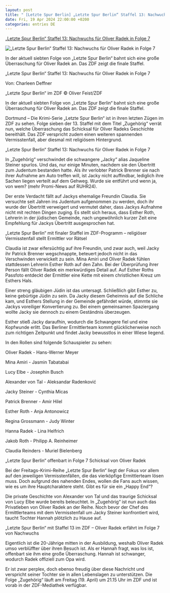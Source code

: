```yaml
---
layout: post
title: " [Letzte Spur Berlin] „Letzte Spur Berlin“ Staffel 13: Nachwuchs für Oliver Radek in Folge 7"
date: Fri, 19 Apr 2024 22:00:00 +0200
categories: entries DE
---
```

[„Letzte Spur Berlin“ Staffel 13: Nachwuchs für Oliver Radek in Folge 7](https://www.ruhr24.de/promi-tv/freitag-letzte-spur-berlin-staffel-13-nachwuchs-oliver-radek-folge-7-sieben-krimi-zdf-tv-programm-93022664.html)

![„Letzte Spur Berlin“ Staffel 13: Nachwuchs für Oliver Radek in Folge 7](https://www.ruhr24.de/assets/images/34/376/34376671-letzte-spur-berlin-zugehoerig-alexander-von-tal-aleksandar-radenkovic-und-lucy-elbe-josephin-busch-stehen-zusammen-mit-regina-grossmann-judy-winter-im-2BeFiT2G3Sfe.jpg)

In der aktuell siebten Folge von „Letzte Spur Berlin“ bahnt sich eine große Überraschung für Oliver Radek an. Das ZDF zeigt die finale Staffel.

„Letzte Spur Berlin“ Staffel 13: Nachwuchs für Oliver Radek in Folge 7

Von: Charleen Deffner

„Letzte Spur Berlin“ im ZDF © Oliver Feist/ZDF

In der aktuell siebten Folge von „Letzte Spur Berlin“ bahnt sich eine große Überraschung für Oliver Radek an. Das ZDF zeigt die finale Staffel.

Dortmund – Die Krimi-Serie „Letzte Spur Berlin“ ist in ihren letzten Zügen im ZDF zu sehen. Folge sieben der 13. Staffel mit dem Titel „Zugehörig“ verrät nun, welche Überraschung das Schicksal für Oliver Radeks Geschichte bereithält. Das ZDF verspricht zudem einen weiteren spannenden Vermisstenfall, aber diesmal mit religiösem Hintergrund.

„Letzte Spur Berlin“ Staffel 13: Nachwuchs für Oliver Radek in Folge 7

In „Zugehörig“ verschwindet die schwangere „Jacky“ alias Jaqueline Steiner spurlos. Und das, nur einige Minuten, nachdem sie den Übertritt zum Judentum bestanden hatte. Als ihr verlobter Patrick Brenner sie nach ihrer Aufnahme am Auto treffen will, ist Jacky nicht auffindbar, lediglich ihre Sachen liegen verteilt auf dem Gehweg. Wurde sie entführt und wenn ja, von wem? (mehr Promi-News auf RUHR24).

Der erste Verdacht fällt auf Jackys ehemalige Freundin Claudia. Sie versuchte seit Jahren ins Judentum aufgenommen zu werden, doch ihr wurde der Übertritt verweigert und vermutet daher, dass Jackys Aufnahme nicht mit rechten Dingen zuging. Es stellt sich heraus, dass Esther Roth, Lehrerin in der jüdischen Gemeinde, nach ungewöhnlich kurzer Zeit eine Empfehlung für Jackys Übertritt ausgesprochen hat.

„Letzte Spur Berlin“ mit finaler Staffel im ZDF-Programm – religiöser Vermisstenfall stellt Ermittler vor Rätsel

Claudia ist zwar eifersüchtig auf ihre Freundin, und zwar auch, weil Jacky ihr Patrick Brenner wegschnappte, beteuert jedoch nicht in das Verschwinden verwickelt zu sein. Mina Amiri und Oliver Radek fühlen stattdessen Lehrerin Esther Roth auf den Zahn. Bei der Überprüfung ihrer Person fällt Oliver Radek ein merkwürdiges Detail auf. Auf Esther Roths Passfoto entdeckt der Ermittler eine Kette mit einem christlichen Kreuz um Esthers Hals.

Einer streng gläubigen Jüdin ist das untersagt. Schließlich gibt Esther zu, keine gebürtige Jüdin zu sein. Da Jacky diesem Geheimnis auf die Schliche kam, und Esthers Stellung in der Gemeinde gefährdet würde, stimmte sie Jackys voreiliger Konvertierung zu. Bei einem gemeinsamen Spaziergang wollte Jacky sie dennoch zu einem Geständnis überzeugen.

Esther stieß Jacky daraufhin, wodurch die Schwangere fiel und eine Kopfwunde erlitt. Das Berliner Ermittlerteam kommt glücklicherweise noch zum richtigen Zeitpunkt und findet Jacky bewusstlos in einer Wiese liegend.

In den Rollen sind folgende Schauspieler zu sehen:

Oliver Radek - Hans-Werner Meyer

Mina Amiri - Jasmin Tabatabai

Lucy Elbe - Josephin Busch

Alexander von Tal - Aleksandar Radenković

Jacky Steiner - Cynthia Micas

Patrick Brenner - Amir Hilel

Esther Roth - Anja Antonowicz

Regina Grossmann - Judy Winter

Hanna Radek - Lina Helfrich

Jakob Roth - Philipp A. Reinheimer

Claudia Reinders - Muriel Bielenberg

„Letzte Spur Berlin“ offenbart in Folge 7 Schicksal von Oliver Radek

Bei der Freitags-Krimi-Reihe „Letzte Spur Berlin“ liegt der Fokus vor allem auf den jeweiligen Vermisstenfällen, die das vierköpfige Ermittlerteam lösen muss. Doch aufgrund des nahenden Endes, wollen die Fans auch wissen, wie es um ihre Hauptcharaktere steht. Gibt es für sie ein „Happy End“?

Die private Geschichte von Alexander von Tal und das traurige Schicksal von Lucy Elbe wurde bereits beleuchtet. In „Zugehörig“ ist nun auch das Privatleben von Oliver Radek an der Reihe. Noch bevor der Chef des Ermittlerteams mit dem Vermisstenfall um Jacky Steiner konfrontiert wird, taucht Tochter Hannah plötzlich zu Hause auf.

„Letzte Spur Berlin“ mit Staffel 13 im ZDF – Oliver Radek erfährt im Folge 7 von Nachwuchs

Eigentlich ist die 20-Jährige mitten in der Ausbildung, weshalb Oliver Radek umso verblüffter über ihren Besuch ist. Als er Hannah fragt, was los ist, offenbart sie ihm eine große Überraschung. Hannah ist schwanger, wodurch Radek offiziell zum Opa wird.

Er ist zwar perplex, doch ebenso freudig über diese Nachricht und verspricht seiner Tochter sie in allen Lebenslagen zu unterstützen. Die Folge „Zugehörig“ läuft am Freitag (19. April) um 21.15 Uhr im ZDF und ist vorab in der ZDF-Mediathek verfügbar.

